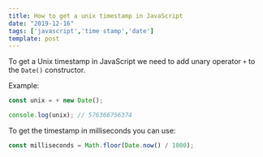 ```yaml
---
title: How to get a unix timestamp in JavaScript
date: "2019-12-16"
tags: ['javascript','time stamp','date']
template: post
---
```


To get a Unix timestamp in JavaScript we need to add unary operator `+` to the `Date()` constructor.

Example:

```js
const unix = + new Date();

console.log(unix); // 576366756374
```

To get the timestamp in milliseconds you can use:

```js
const milliseconds = Math.floor(Date.now() / 1000);
```
